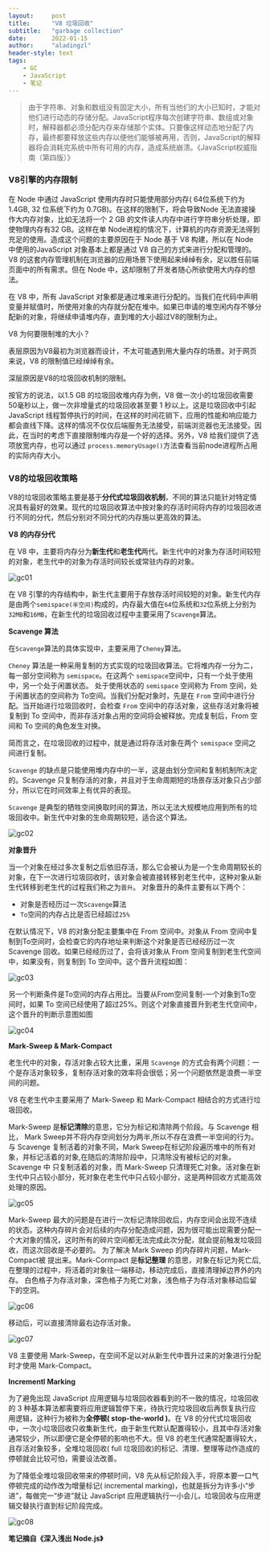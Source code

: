```yaml
---
layout:     post
title:      "V8 垃圾回收"
subtitle:   "garbage collection"
date:       2022-01-15
author:     "aladingzl"
header-style: text
tags:
    - GC
    - JavaScript
    - 笔记
---
```


> 由于字符串、对象和数组没有固定大小，所有当他们的大小已知时，才能对他们进行动态的存储分配。JavaScript程序每次创建字符串、数组或对象时，解释器都必须分配内存来存储那个实体。只要像这样动态地分配了内存，最终都要释放这些内存以便他们能够被再用，否则，JavaScript的解释器将会消耗完系统中所有可用的内存，造成系统崩溃。《JavaScript权威指南（第四版）》

### V8引擎的内存限制

在 Node 中通过 JavaScript 使用内存时只能使用部分内存( 64位系统下约为 1.4GB, 32 位系统下约为 0.7GB)。在这样的限制下，将会导致Node 无法直接操作大内存对象，比如无法将一个 2 GB 的文件读人内存中进行字符串分析处理，即使物理内存有32 GB。这样在单 Node进程的情况下，计算机的内存资源无法得到充足的使用。造成这个问题的主要原因在于 Node 基于 V8 构建，所以在 Node 中使用的JavaScript 对象基本上都是通过 V8 自己的方式来进行分配和管理的。V8 的这套内存管理机制在浏览器的应用场景下使用起来绰绰有余，足以胜任前端页面中的所有需求。但在 Node 中，这却限制了开发者随心所欲使用大内存的想法。

在 V8 中，所有 JavaScript 对象都是通过堆来进行分配的。当我们在代码中声明变量并赋值时，所使用对象的内存就分配在堆中。如果已申请的堆空闲内存不够分配新的对象，将继续申请堆内存，直到堆的大小超过V8的限制为止。

V8 为何要限制堆的大小？

表层原因为V8最初为浏览器而设计，不太可能遇到用大量内存的场景。对于网页来说，V8 的限制值已经绰绰有余。

深层原因是V8的垃圾回收机制的限制。

按官方的说法，以1.5 GB 的垃圾回收堆内存为例，V8 做一次小的垃圾回收需要50毫秒以上，做一次非增量式的垃圾回收甚至要 1 秒以上。这是垃圾回收中引起 JavaScript 线程暂停执行的时间，在这样的时间花销下，应用的性能和响应能力都会直线下降。这样的情况不仅仅后端服务无法接受，前端浏览器也无法接受。因此，在当时的考虑下直接限制堆内存是一个好的选择。另外，V8 给我们提供了选项放宽内存，也可以通过 `process.memoryUsage()`方法查看当前node进程所占用的实际内存大小。

### V8的垃圾回收策略

V8的垃圾回收策略主要是基于**分代式垃圾回收机制**，不同的算法只能针对特定情况具有最好的效果。现代的垃圾回收算法中按对象的存活时间将内存的垃圾回收进行不同的分代，然后分别对不同分代的内存施以更高效的算法。

**V8 的内存分代**

在 V8 中，主要将内存分为**新生代**和**老生代**两代。新生代中的对象为存活时间较短的对象，老生代中的对象为存活时间较长或常驻内存的对象。

![gc01](https://cdn.jsdelivr.net/gh/aladingzl/PicGoCDN//img/gc01.png)

在 V8 引擎的内存结构中，新生代主要用于存放存活时间较短的对象。新生代内存是由两个`semispace(半空间)`构成的，内存最大值在`64`位系统和`32`位系统上分别为`32MB`和`16MB`，在新生代的垃圾回收过程中主要采用了`Scavenge`算法。

**Scavenge 算法**

在`Scavenge`算法的具体实现中，主要采用了`Cheney`算法。

`Cheney` 算法是一种采用复制的方式实现的垃圾回收算法。它将堆内存一分为二， 每一部分空间称为 `semispace`。在这两个 `semispace`空间中，只有一个处于使用中，另一个处于闲置状态。 处于使用状态的 `semispace` 空间称为 From 空间，处于闲置状态的空间称为 To空间。当我们分配对象时，先是在 `From` 空间中进行分配。当开始进行垃圾回收时，会检查 `From` 空间中的存活对象，这些存活对象将被复制到 To 空间中，而非存活对象占用的空间将会被释放。完成复制后，From 空间和 To 空间的角色发生对换。

简而言之，在垃圾回收的过程中，就是通过将存活对象在两个 `semispace` 空间之间进行复制。

`Scavenge` 的缺点是只能使用堆内存中的一半，这是由划分空间和复制机制所决定的。Scavenge 只复制存活的对象，并且对于生命周期短的场景存活对象只占少部分，所以它在时间效率上有优异的表现。

`Scavenge` 是典型的牺牲空间换取时间的算法，所以无法大规模地应用到所有的垃圾回收中。新生代中对象的生命周期较短，适合这个算法。

![gc02](https://cdn.jsdelivr.net/gh/aladingzl/PicGoCDN//img/gc02.png)

**对象晋升**

当一个对象在经过多次复制之后依旧存活，那么它会被认为是一个生命周期较长的对象，在下一次进行垃圾回收时，该对象会被直接转移到老生代中，这种对象从新生代转移到老生代的过程我们称之为`晋升`。
 对象晋升的条件主要有以下两个：

- 对象是否经历过一次`Scavenge`算法
- `To`空间的内存占比是否已经超过`25%`

在默认情况下，V8 的对象分配主要集中在 From 空间中。对象从 From 空间中复制到To空间时，会检查它的内存地址来判断这个对象是否已经经历过一次 Scavenge 回收。如果已经经历过了，会将该对象从 From 空间复制到老生代空间中，如果没有，则复制到 To 空间中。这个晋升流程如图：

![gc03](https://cdn.jsdelivr.net/gh/aladingzl/PicGoCDN//img/gc03.png)



另一个判断条件是To空间的内存占用比。当要从From空间复制-一个对象到To空间时，如果 To 空间已经使用了超过25%。则这个对象直接晋升到老生代空间中，这个晋升的判断示意图如图

![gc04](https://cdn.jsdelivr.net/gh/aladingzl/PicGoCDN//img/gc04.png)

**Mark-Sweep & Mark-Compact**

老生代中的对象，存活对象占较大比重，采用 `Scavenge` 的方式会有两个问题：一个是存活对象较多，复制存活对象的效率将会很低；另一个问题依然是浪费一半空间的问题。

V8 在老生代中主要采用了 Mark-Sweep 和 Mark-Compact 相结合的方式进行垃圾回收。

Mark-Sweep 是**标记清除**的意思，它分为标记和清除两个阶段。与 Scavenge 相比， Mark Sweep并不将内存空间划分为两半,所以不存在浪费一半空间的行为。与 Scavenge 复制活着的对象不同，Mark Sweep在标记阶段遍历堆中的所有对象，并标记活着的对象,在随后的清除阶段中，只清除没有被标记的对象。Scavenge 中 只复制活着的对象，而 Mark-Sweep 只清理死亡对象。活对象在新生代中只占较小部分，死对象在老生代中只占较小部分，这是两种回收方式能高效处理的原因。

![gc05](https://cdn.jsdelivr.net/gh/aladingzl/PicGoCDN//img/gc05.png)

Mark-Sweep 最大的问题是在进行一次标记清除回收后，内存空间会出现不连续的状态。这种内存碎片会对后续的内存分配造成问题，因为很可能出现需要分配一个大对象的情况，这时所有的碎片空间都无法完成此次分配，就会提前触发垃圾回收，而这次回收是不必要的。
为了解决 Mark Sweep 的内存碎片问题，Mark-Compact被 提出来。Mark-Cormpact 是**标记整理**
的意思，对象在标记为死亡后,在整理的过程中，将活着的对象往一端移动，移动完成后，直接清理掉边界外的内存。
白色格子为存活对象，深色格子为死亡对象，浅色格子为存活对象移动后留下的空洞。

![gc06](https://cdn.jsdelivr.net/gh/aladingzl/PicGoCDN//img/gc06.png)

移动后，可以直接清除最右边存活对象。

![gc07](https://cdn.jsdelivr.net/gh/aladingzl/PicGoCDN//img/gc07.png)

V8 主要使用 Mark-Sweep，在空间不足以对从新生代中晋升过来的对象进行分配时才使用 Mark-Compact。

**Incrementl Marking**

为了避免出现 JavaScript 应用逻辑与垃圾回收器看到的不一致的情况，垃圾回收的 3 种基本算法都需要将应用逻辑暂停下来，待执行完垃圾回收后再恢复执行应用逻辑，这种行为被称为**全停顿( stop-the-world )**。在 V8 的分代式垃圾回收中，一次小垃圾回收只收集新生代，由于新生代默认配置得较小，且其中存活对象通常较少，所以即便它是全停顿的影响也不大。但 V8 的老生代通常配置得较大，且存活对象较多，全堆垃圾回收( full 垃圾回收)的标记、清理、整理等动作造成的停顿就会比较可怕，需要设法改善。

为了降低全堆垃圾回收带来的停顿时间，V8 先从标记阶段入手，将原本要一口气停顿完成的动作改为增量标记( incremental marking)，也就是拆分为许多小“步进”，每做完一“步进”就让 JavaScript 应用逻辑执行一小会儿，垃圾回收与应用逻辑交替执行直到标记阶段完成。

![gc08](https://cdn.jsdelivr.net/gh/aladingzl/PicGoCDN//img/gc08.png)





**笔记摘自《深入浅出 Node.js》**


